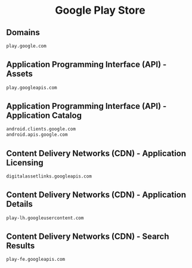 


<h1 align="center">Google Play Store

## Domains


```html
play.google.com
```

## Application Programming Interface (API) - Assets


```html
play.googleapis.com
```

## Application Programming Interface (API) - Application Catalog


```html
android.clients.google.com
android.apis.google.com
```

## Content Delivery Networks (CDN) - Application Licensing


```html
digitalassetlinks.googleapis.com
```

## Content Delivery Networks (CDN) - Application Details


```html
play-lh.googleusercontent.com
```

## Content Delivery Networks (CDN) - Search Results


```html
play-fe.googleapis.com
```
